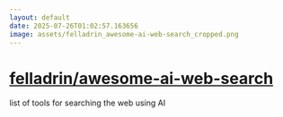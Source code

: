 ```yaml
---
layout: default
date: 2025-07-26T01:02:57.163656
image: assets/felladrin_awesome-ai-web-search_cropped.png
---
```


# [felladrin/awesome-ai-web-search](https://github.com/felladrin/awesome-ai-web-search)

list of tools for searching the web using AI
